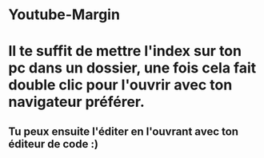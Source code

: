 # Youtube-Margin

# Il te suffit de mettre l'index sur ton pc dans un dossier, une fois cela fait double clic pour l'ouvrir avec ton navigateur préférer.
## Tu peux ensuite l'éditer en l'ouvrant avec ton éditeur de code :)
